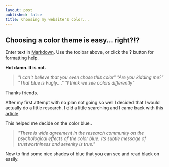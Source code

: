 ```yaml
---
layout: post
published: false
title: Choosing my website's color...
---
```

## Choosing a color theme is easy... right?!?

Enter text in [Markdown](http://daringfireball.net/projects/markdown/). Use the toolbar above, or click the **?** button for formatting help.

**Hot damn. It is not.**

>
> _"I can't believe that you even chose this color"_
> _"Are you kidding me?"_
>_"That blue is Fugly...."_
>_"I think we see colors differently"_
>


Thanks friends. 

After my first attempt with no plan not going so well I decided that I would actually do a little research.  I did a little searching and I came back with this [article](https://blog.kissmetrics.com/psychology-of-color-and-conversions/ "Psychology of color and conversation").

This helped me decide on the color blue..
>	_"There is wide agreement in the research community on the psychological effects of the color blue. Its subtle message of trustworthiness and serenity is true."_

Now to find some nice shades of blue that you can see and read black on easily.